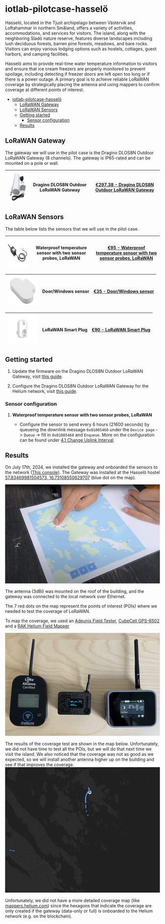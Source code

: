 # iotlab-pilotcase-hasselö

Hasselö, located in the Tjust archipelago between Västervik and Loftahammar in northern Småland, offers a variety of activities, accommodations, and services for visitors. The island, along with the neighboring Sladö nature reserve, features diverse landscapes including lush deciduous forests, barren pine forests, meadows, and bare rocks. Visitors can enjoy various lodging options such as hostels, cottages, guest harbors, and camping facilities.

Hasselö aims to provide real-time water temperature information to visitors and ensure that ice cream freezers are properly monitored to prevent spoilage, including detecting if freezer doors are left open too long or if there is a power outage. A primary goal is to achieve reliable LoRaWAN coverage by strategically placing the antenna and using mappers to confirm coverage at different points of interest.

- [iotlab-pilotcase-hasselö](#iotlab-pilotcase-hasselö)
  - [LoRaWAN Gateway](#lorawan-gateway)
  - [LoRaWAN Sensors](#lorawan-sensors)
  - [Getting started](#getting-started)
    - [Sensor configuration](#sensor-configuration)
  - [Results](#results)

## LoRaWAN Gateway

The gateway we will use in the pilot case is the Dragino DLOS8N Outdoor LoRaWAN Gateway (8 channels). The gateway is IP65-rated and can be mounted on a pole or wall.

| <img src="images/lorawan_gateway.png" width="145" height="100"> | Dragino DLOS8N Outdoor LoRaWAN Gateway | [€297.38 - Dragino DLOS8N Outdoor LoRaWAN Gateway](https://iot-shop.de/en/shop/dragino-dlos8n-outdoor-lorawan-gateway-5841?category=7&search=LoRaWAN+Gateway#attr=17051,20022,6145,20023,14699) |
| --------------------------------------------------------------- | -------------------------------------- | ----------------------------------------------------------------------------------------------------------------------------------------------------------------------------------------------- |

## LoRaWAN Sensors

The table below lists the sensors that we will use in the pilot case.

| <img src="images/dragino_temp_probes.png" width="230" height="100"> | Waterproof temperature sensor with two sensor probes, LoRaWAN | [€95 - Waterproof temperature sensor with two sensor probes, LoRaWAN](https://www.direktronik.se/direktronik/overvakning/automationscada/lorawan/temperatursensor-med-tva-probe-utomhus-lorawan/?variationCode=20114848) |
| ------------------------------------------------------------------- | ------------------------------------------------------------- | ------------------------------------------------------------------------------------------------------------------------------------------------------------------------------------------------------------------------ |

| <img src="images/dragino_door_sensor.png" width="100" height="100"> | Door/Windows sensor | [€35 - Door/Windows sensor](https://www.direktronik.se/direktronik/overvakning/automationscada/lorawan/dorrsensor-lorawan/?variantCode=20114805&gad_source=1&gclid=CjwKCAjwmYCzBhA6EiwAxFwfgLxHtuUPkA72Gi1gtZ8igMFyDAJmTQ1UJelxHvNkd3b5A6B9HwyZxRoC9TUQAvD_BwE) |
| ------------------------------------------------------------------- | ------------------- | --------------------------------------------------------------------------------------------------------------------------------------------------------------------------------------------------------------------------------------------------------------- |

| <img src="images/lorawan_smartplug.png" width="100" height="100"> | LoRaWAN Smart Plug | [€90 - LoRaWAN Smart Plug](https://www.direktronik.se/direktronik/overvakning/automationscada/lorawan/lorawan-smartplug-styr-ditt-vagguttag/) |
| ----------------------------------------------------------------- | ------------------ | --------------------------------------------------------------------------------------------------------------------------------------------- |

## Getting started

1. Update the firmware on the Dragino DLOS8N Outdoor LoRaWAN Gateway, visit [this guide](firmware.md).

2. Configure the Dragino DLOS8N Outdoor LoRaWAN Gateway for the Helium network, visit [this guide](helium.md).

### Sensor configuration

1. **Waterproof temperature sensor with two sensor probes, LoRaWAN**

   - Configure the sensor to send every 6 hours (21600 seconds) by queueing the downlink message `0x01005460` under the `Device page` -> `Queue` -> fill in `0x01005460` and `Enqueue`. More on the configuration can be found under [4.1 Change Uplink Interval](http://wiki.dragino.com/xwiki/bin/view/Main/End%20Device%20AT%20Commands%20and%20Downlink%20Command/#H4.1ChangeUplinkInterval).

## Results

On July 17th, 2024, we installed the gateway and onboarded the sensors to the network ([This console](https://console.helium-iot.xyz/)). The Gateway was installed at the Hasselö hostel [57.83469981504573, 16.73108550629707](https://www.google.com/maps/place/Hassel%C3%B6+vandrarhem/@57.8347755,16.7300333,16.18z/data=!4m9!3m8!1s0x46585d5f8604aeb9:0x5ba1198a782808a0!5m2!4m1!1i2!8m2!3d57.8343886!4d16.7309925!16s%2Fg%2F1v41z1s4?entry=ttu) (blue dot on the map).

![alt text](images/map.png)

The antenna (3dBi) was mounted on the roof of the building, and the gateway was connected to the local network over Ethernet.

The 7 red dots on the map represent the points of interest (POIs) where we needed to test the coverage of LoRaWAN.

To map the coverage, we used an [Adeunis Field Tester](https://www.adeunis.com/en/produit/ftd-network-tester/), [CubeCell GPS-6502](https://heltec.org/project/htcc-ab02s/) and a [RAK Helium Field Mapper](https://store.rakwireless.com/products/field-mapper-for-helium-with-plug-play-and-3rd-party-mode-rak10701-h?variant=42437640782022)

![alt text](images/mapper_devices.png)

The results of the coverage test are shown in the map below. Unfortunately, we did not have time to test all the POIs, but we will do that next time we visit the island. We also noticed that the coverage was not as good as we expected, so we will install another antenna higher up on the building and see if that improves the coverage.
![alt text](/images/cargo_coverage.png)

Unfortunately, we did not have a more detailed coverage map (like [mappers.helium.com](https://mappers.helium.com/)) since the hexagons that indicate the coverage are only created if the gateway (data-only or full) is onboarded to the Helium network (e.g. on the blockchain).

